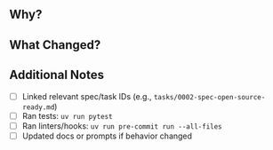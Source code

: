 ## Why?

<!-- Summarize the motivation for this change. Reference specs/tasks/issues as needed. -->

## What Changed?

<!-- Call out the key updates in this PR. -->

## Additional Notes

<!-- Optional: document follow-ups, rollout concerns, or reviewer guidance. -->

- [ ] Linked relevant spec/task IDs (e.g., `tasks/0002-spec-open-source-ready.md`)
- [ ] Ran tests: `uv run pytest`
- [ ] Ran linters/hooks: `uv run pre-commit run --all-files`
- [ ] Updated docs or prompts if behavior changed
